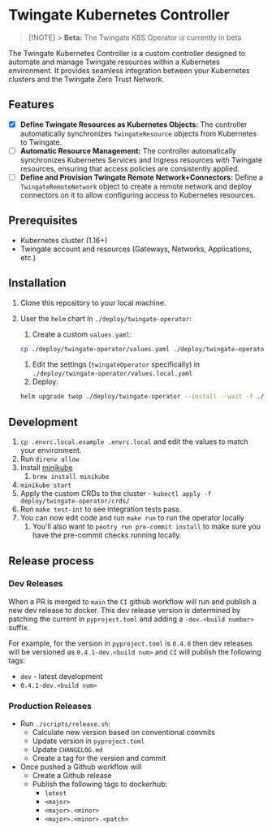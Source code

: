 # Twingate Kubernetes Controller

> [!NOTE] > **Beta:** The Twingate K8S Operator is currently in beta

The Twingate Kubernetes Controller is a custom controller designed to automate
and manage Twingate resources within a Kubernetes environment. It provides
seamless integration between your Kubernetes clusters and the Twingate Zero
Trust Network.

## Features

- [x] **Define Twingate Resources as Kubernetes Objects:** The controller
      automatically synchronizes `TwingateResource` objects from Kubernetes to
      Twingate.
- [ ] **Automatic Resource Management:** The controller automatically
      synchronizes Kubernetes Services and Ingress resources with Twingate
      resources, ensuring that access policies are consistently applied.
- [ ] **Define and Provision Twingate Remote Network+Connectors:** Define a
      `TwingateRemoteNetwork` object to create a remote network and deploy
      connectors on it to allow configuring access to Kubernetes resources.

## Prerequisites

- Kubernetes cluster (1.16+)
- Twingate account and resources (Gateways, Networks, Applications, etc.)

## Installation

1. Clone this repository to your local machine.
1. User the `helm` chart in `./deploy/twingate-operator`:

   1. Create a custom `values.yaml`:

   ```bash
   cp ./deploy/twingate-operator/values.yaml ./deploy/twingate-operator/values.local.yaml
   ```

   1. Edit the settings (`twingateOperator` specifically) in
      `./deploy/twingate-operator/values.local.yaml`
   1. Deploy:

   ```bash
   helm upgrade twop ./deploy/twingate-operator --install --wait -f ./deploy/twingate-operator/values.local.yaml
   ```

## Development

1. `cp .envrc.local.example .envrc.local` and edit the values to match your
   environment.
1. Run `direnv allow`
1. Install [minikube](https://minikube.sigs.k8s.io/docs/start/)
   1. `brew install minikube`
1. `minikube start`
1. Apply the custom CRDs to the cluster -
   `kubectl apply -f deploy/twingate-operator/crds/`
1. Run `make test-int` to see integration tests pass.
1. You can now edit code and run `make run` to run the operator locally
   1. You'll also want to `peotry run pre-commit install` to make sure you have
      the pre-commit checks running locally.

## Release process

### Dev Releases

When a PR is merged to `main` the `CI` github workflow will run and publish a
new dev release to docker. This dev release version is determined by patching
the current in `pyproject.toml` and adding a `-dev.<build number>` suffix.

For example, for the version in `pyproject.toml` is `0.4.0` then dev releases
will be versioned as `0.4.1-dev.<build num>` and `CI` will publish the following
tags:

- `dev` - latest development
- `0.4.1-dev.<build num>`

### Production Releases

- Run `./scripts/release.sh`:
   - Calculate new version based on conventional commits
   - Update version in `pyproject.toml`
   - Update `CHANGELOG.md`
   - Create a tag for the version and commit
- Once pushed a Github workflow will
   - Create a Github release
   - Publish the following tags to dockerhub:
      - `latest`
      - `<major>`
      - `<major>.<minor>`
      - `<major>.<minor>.<patch>`
